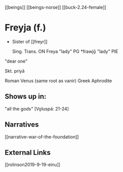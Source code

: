 [[beings]]
[[beings-norse]]
[[buck-2.24-female]]
# Freyja (f.)
- Sister of [[freyr]]

	Sing.	Trans.
ON	Freya	"lady"
PG	*frawjǭ	"lady"
PIE		

"dear one"

Skt. priyā 

Roman Venus (same root as vanir)
Greek Aphrodite 

## Shows up in:
"all the gods"
[Vǫluspá: 21-24]

## Narratives
[[narrative-war-of-the-foundation]]


## External Links
[[rolinson2019-9-19-einu]]
